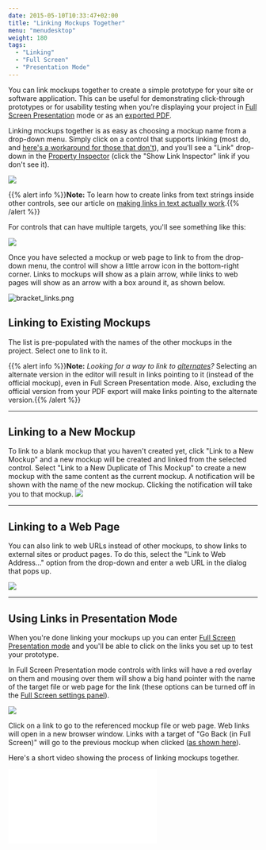 ```yaml
---
date: 2015-05-10T10:33:47+02:00
title: "Linking Mockups Together"
menu: "menudesktop"
weight: 180
tags:
  - "Linking"
  - "Full Screen"
  - "Presentation Mode"
---
```


You can link mockups together to create a simple prototype for your site or software application. This can be useful for demonstrating click-through prototypes or for usability testing when you're displaying your project in [Full Screen Presentation](/desktop/fullscreen/) mode or as an [exported PDF](/desktop/exporting/#exporting-to-pdf).

Linking mockups together is as easy as choosing a mockup name from a drop-down menu. Simply click on a control that supports linking (most do, and [here's a workaround for those that don't](https://support.balsamiq.com/tutorials/hotareas/)), and you'll see a "Link" drop-down in the [Property Inspector](/desktop/inspector/) (click the "Show Link Inspector" link if you don't see it).

![](//media.balsamiq.com/img/support/docs/m4d/b3/link_inspector.png)

{{% alert info %}}**Note:** To learn how to create links from text strings inside other controls, see our article on [making links in text actually work](/desktop/text/#making-links-in-text-actually-work).{{% /alert %}}

For controls that can have multiple targets, you'll see something like this:

![](//media.balsamiq.com/img/support/docs/m4d/b3/link_inspector_multi.png)

Once you have selected a mockup or web page to link to from the drop-down menu, the control will show a little arrow icon in the bottom-right corner. Links to mockups will show as a plain arrow, while links to web pages will show as an arrow with a box around it, as shown below.

![bracket_links.png](//media.balsamiq.com/img/support/docs/m4d/b3/bracket_links.png)


## Linking to Existing Mockups

The list is pre-populated with the names of the other mockups in the project. Select one to link to it.

{{% alert info %}}**Note:** _Looking for a way to link to [alternates](https://docs.balsamiq.com/desktop/alternates)?_ Selecting an alternate version in the editor will result in links pointing to it (instead of the official mockup), even in Full Screen Presentation mode. Also, excluding the official version from your PDF export will make links pointing to the alternate version.{{% /alert %}}

---

## Linking to a New Mockup

To link to a blank mockup that you haven't created yet, click "Link to a New Mockup" and a new mockup will be created and linked from the selected control.  Select "Link to a New Duplicate of This Mockup" to create a new mockup with the same content as the current mockup. A notification will be shown with the name of the new mockup. Clicking the notification will take you to that mockup.
![](//media.balsamiq.com/img/support/docs/m4d/b3/linktonewmockup.png)

---

## Linking to a Web Page

You can also link to web URLs instead of other mockups, to show links to external sites or product pages. To do this, select the "Link to Web Address..." option from the drop-down and enter a web URL in the dialog that pops up.

![](//media.balsamiq.com/img/support/docs/m4d/b3/linktourl.png)

---
## Using Links in Presentation Mode

When you're done linking your mockups up you can enter [Full Screen Presentation mode](/desktop/fullscreen/) and you'll be able to click on the links you set up to test your prototype.

In Full Screen Presentation mode controls with links will have a red overlay on them and mousing over them will show a big hand pointer with the name of the target file or web page for the link (these options can be turned off in the [Full Screen settings panel](/desktop/fullscreen/#settings)).

![](//media.balsamiq.com/img/support/docs/m4d/b3/bighand.png)

Click on a link to go to the referenced mockup file or web page. Web links will open in a new browser window. Links with a target of "Go Back (in Full Screen)" will go to the previous mockup when clicked ([as shown here](https://www.youtube.com/watch?v=dY6eqvFiR6U)).

Here's a short video showing the process of linking mockups together.

<div class="video"><iframe allowfullscreen="" frameborder="0" src="//www.youtube.com/embed/jn28_aeh5DU?rel=0"></iframe></div>
